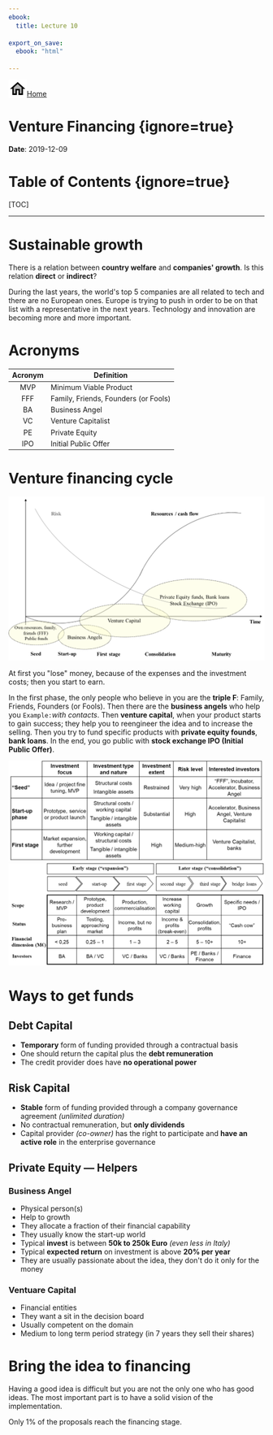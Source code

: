 ```yaml
---
ebook:
  title: Lecture 10

export_on_save:
  ebook: "html"

---
```


<a href="https://zanna-37.github.io/I-E_Basis_2019/"><img src="./resources/home.png" alt="Home" style="vertical-align: bottom;">Home</a>

# Venture Financing {ignore=true}

**Date**: 2019-12-09

# Table of Contents {ignore=true}

[TOC]

-----

# Sustainable growth

There is a relation between **country welfare** and **companies' growth**. Is this relation **direct** or **indirect**?

During the last years, the world's top 5 companies are all related to tech and there are no European ones. Europe is trying to push in order to be on that list with a representative in the next years.
Technology and innovation are becoming more and more important.

# Acronyms

| Acronym | Definition                           |
|:-------:| ------------------------------------ |
|   MVP   | Minimum Viable Product               |
|   FFF   | Family, Friends, Founders (or Fools) |
|   BA    | Business Angel                       |
|   VC    | Venture Capitalist                   |
|   PE    | Private Equity                       |
|   IPO   | Initial Public Offer                 |

# Venture financing cycle

![J-curve](./resources/10_J-curve.png)

At first you "lose" money, because of the expenses and the investment costs; then you start to earn.

In the first phase, the only people who believe in you are the **triple F**: Family, Friends, Founders (or Fools).
Then there are the **business angels** who help you `Example:`_with contacts_.
Then **venture capital**, when your product starts to gain success; they help you to reengineer the idea and to increase the selling.
Then you try to fund specific products with **private equity founds**, **bank loans**.
In the end, you go public with **stock exchange IPO (Initial Public Offer)**.

![Venture financing cycle table](./resources/10_table-1.png)
![Venture financing cycle table](./resources/10_table-2.png)

# Ways to get funds

## Debt Capital

- **Temporary** form of funding provided through a contractual basis
- One should return the capital plus the **debt remuneration**
- The credit provider does have **no operational power**

## Risk Capital

- **Stable** form of funding provided through a company governance agreement _(unlimited duration)_
- No contractual remuneration, but **only dividends**
- Capital provider _(co-owner)_ has the right to participate and **have an active role** in the enterprise governance

## Private Equity — Helpers

### Business Angel

- Physical person(s)
- Help to growth
- They allocate a fraction of their financial capability
- They usually know the start-up world
- Typical **invest** is between **50k to 250k Euro** _(even less in Italy)_
- Typical **expected return** on investment is above **20% per year**
- They are usually passionate about the idea, they don't do it only for the money

### Ventuare Capital

- Financial entities
- They want a sit in the decision board
- Usually competent on the domain
- Medium to long term period strategy (in 7 years they sell their shares)

# Bring the idea to financing

Having a good idea is difficult but you are not the only one who has good ideas. The most important part is to have a solid vision of the implementation.

Only 1% of the proposals reach the financing stage.
